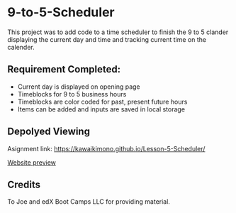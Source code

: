 # 9-to-5-Scheduler


This project was to add code to a time scheduler to finish the 9 to 5 clander displaying the current day and time and tracking current time on the calender.


## Requirement Completed:
- Current day is displayed on opening page
- Timeblocks for 9 to 5 business hours
- Timeblocks are color coded for past, present future hours
- Items can be added and inputs are saved in local storage


## Depolyed Viewing

Asignment link: https://kawaikimono.github.io/Lesson-5-Scheduler/

[Website preview](./05-third-party-apis-homework-demo.gif)

## Credits
 To Joe and edX Boot Camps LLC for providing material.

